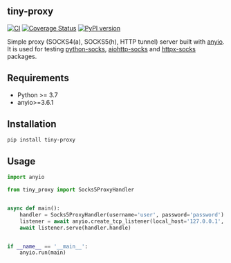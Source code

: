 ## tiny-proxy

[![CI](https://github.com/romis2012/tiny-proxy/actions/workflows/ci.yml/badge.svg)](https://github.com/romis2012/tiny-proxy/actions/workflows/ci.yml)
[![Coverage Status](https://codecov.io/gh/romis2012/tiny-proxy/branch/master/graph/badge.svg)](https://codecov.io/gh/romis2012/tiny-proxy)
[![PyPI version](https://badge.fury.io/py/tiny-proxy.svg)](https://pypi.python.org/pypi/tiny-proxy)

Simple proxy (SOCKS4(a), SOCKS5(h), HTTP tunnel) server built with [anyio](https://github.com/agronholm/anyio).
It is used for testing [python-socks](https://github.com/romis2012/python-socks), [aiohttp-socks](https://github.com/romis2012/aiohttp-socks) and [httpx-socks](https://github.com/romis2012/httpx-socks) packages.

## Requirements
- Python >= 3.7
- anyio>=3.6.1

## Installation
```
pip install tiny-proxy
```

## Usage

```python
import anyio

from tiny_proxy import Socks5ProxyHandler


async def main():
    handler = Socks5ProxyHandler(username='user', password='password')
    listener = await anyio.create_tcp_listener(local_host='127.0.0.1', local_port=1080)
    await listener.serve(handler.handle)


if __name__ == '__main__':
    anyio.run(main)
```

